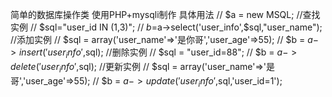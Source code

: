 简单的数据库操作类
使用PHP+mysqli制作
具体用法
// $a = new MSQL;
//查找实例
// $sql="user_id IN (1,3)";
// $b=$a->select('user_info',$sql,"user_name");
//添加实例
// $sql = array('user_name'=>'是你哥','user_age'=>55);
// $b = $a->insert('user_info',$sql);
//删除实例
//  $sql = "user_id=88";
// $b = $a->delete('user_info',$sql);
//更新实例
//  $sql = array('user_name'=>'是哥','user_age'=>55);
// $b = $a->update('user_info',$sql,'user_id=1');
